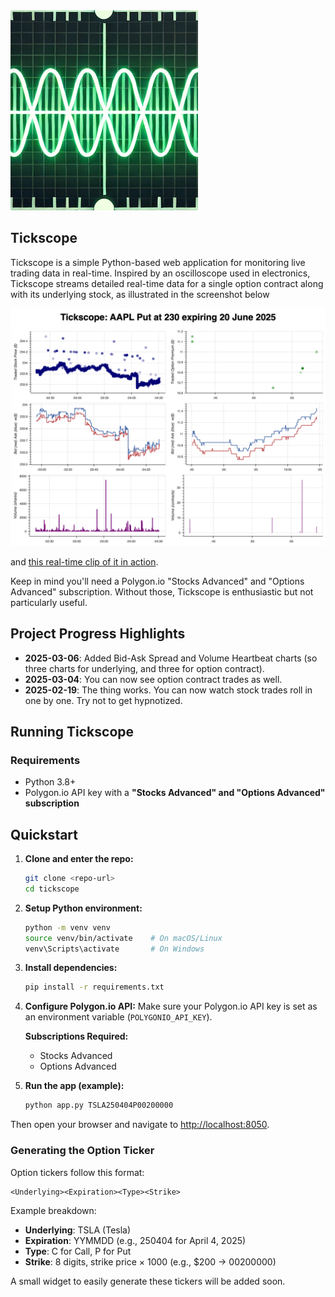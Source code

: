 <img src="docs/images/tickscope_small_logo.png" alt="Tickscope Logo">
</p>

## Tickscope

Tickscope is a simple Python-based web application for monitoring live trading data in real-time. Inspired by an oscilloscope used in electronics, Tickscope streams detailed real-time data for a single option contract along with its underlying stock, as illustrated in the screenshot below

![Tickscope Dual Charts](docs/images/sixchart.png)

and [this real-time clip of it in action](https://www.youtube.com/watch?v=jjH9sx_A8j4&hd=1).

Keep in mind you'll need a Polygon.io "Stocks Advanced" and "Options Advanced" subscription. Without those, Tickscope is enthusiastic but not particularly useful.

## Project Progress Highlights

- **2025-03-06**: Added Bid-Ask Spread and Volume Heartbeat charts (so three charts for underlying, and three for option contract).
- **2025-03-04**: You can now see option contract trades as well.
- **2025-02-19**: The thing works. You can now watch stock trades roll in one by one. Try not to get hypnotized.

## Running Tickscope

### Requirements
- Python 3.8+
- Polygon.io API key with a **"Stocks Advanced" and "Options Advanced" subscription**

## Quickstart

1. **Clone and enter the repo:**
   ```sh
   git clone <repo-url>
   cd tickscope
   ```

2. **Setup Python environment:**
   ```sh
   python -m venv venv
   source venv/bin/activate    # On macOS/Linux
   venv\Scripts\activate       # On Windows
   ```

3. **Install dependencies:**
   ```sh
   pip install -r requirements.txt
   ```

4. **Configure Polygon.io API:**
   Make sure your Polygon.io API key is set as an environment variable (`POLYGONIO_API_KEY`).

   **Subscriptions Required:**
   - Stocks Advanced
   - Options Advanced

5. **Run the app (example):**
   ```sh
   python app.py TSLA250404P00200000
   ```

Then open your browser and navigate to [http://localhost:8050](http://localhost:8050).

### Generating the Option Ticker
Option tickers follow this format:
```
<Underlying><Expiration><Type><Strike>
```
Example breakdown:
- **Underlying**: TSLA (Tesla)
- **Expiration**: YYMMDD (e.g., 250404 for April 4, 2025)
- **Type**: C for Call, P for Put
- **Strike**: 8 digits, strike price × 1000 (e.g., $200 → 00200000)

A small widget to easily generate these tickers will be added soon.

